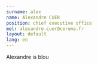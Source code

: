 ```yaml
---
surname: alex
name: Alexandre CUER
position: chief executive office
mel: alexandre.cuer@cerema.fr
layout: default
lang: en
---
```

Alexandre is blou
